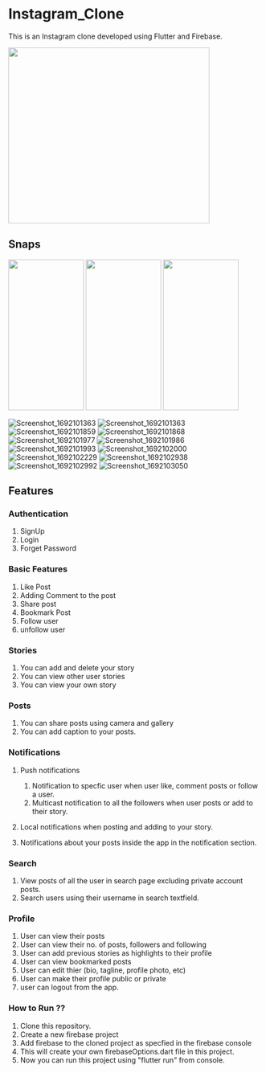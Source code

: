 # Instagram_Clone
This is an Instagram clone developed using Flutter and Firebase.

<image src="https://github.com/Priyanshu078/instagram_clone/assets/66347715/a72924d9-896f-46f2-a08b-7b5078093639"  width="400" height="350" >

## Snaps

<image src="https://github.com/Priyanshu078/instagram_clone/assets/66347715/2dedcd74-1f09-4422-9822-8b820215c0d6"  width="150" height="300" >
<image src="https://github.com/Priyanshu078/instagram_clone/assets/66347715/28982a64-ed0b-49c8-b407-f92ad315e301"  width="150" height="300" >
<image src="https://github.com/Priyanshu078/instagram_clone/assets/66347715/7d3c083b-473c-4437-aa2b-2e72c2bad49b"  width="150" height="300" >
    
![Screenshot_1692101363](https://github.com/Priyanshu078/instagram_clone/assets/66347715/d1e4b751-364a-4ed4-a087-4a8becd4f52d)
![Screenshot_1692101363](https://github.com/Priyanshu078/instagram_clone/assets/66347715/a3f62d3c-8ce3-458c-9bca-95474ab8bc87)
![Screenshot_1692101859](https://github.com/Priyanshu078/instagram_clone/assets/66347715/a6a1dc7e-2dad-438e-8a5b-e12387d01241)
![Screenshot_1692101868](https://github.com/Priyanshu078/instagram_clone/assets/66347715/a183479b-8017-4e4a-b3e4-eb5476e73c51)
![Screenshot_1692101977](https://github.com/Priyanshu078/instagram_clone/assets/66347715/4a51e7bb-711b-4bbd-ba00-40072e13e2a6)
![Screenshot_1692101986](https://github.com/Priyanshu078/instagram_clone/assets/66347715/c4594000-9630-4ab3-84d9-61e5205dc521)
![Screenshot_1692101993](https://github.com/Priyanshu078/instagram_clone/assets/66347715/98d7154a-4911-4652-be1f-e16c37548e11)
![Screenshot_1692102000](https://github.com/Priyanshu078/instagram_clone/assets/66347715/1c70dbc3-36f1-4f49-8341-200f338e6099)
![Screenshot_1692102229](https://github.com/Priyanshu078/instagram_clone/assets/66347715/6eb3aa3d-1bc4-4a2d-8fd6-89c42c640e63)
![Screenshot_1692102938](https://github.com/Priyanshu078/instagram_clone/assets/66347715/fb545274-8096-4414-bb0c-186cff67109c)
![Screenshot_1692102992](https://github.com/Priyanshu078/instagram_clone/assets/66347715/498af918-6430-4dd3-a025-c799f91c36a6)
![Screenshot_1692103050](https://github.com/Priyanshu078/instagram_clone/assets/66347715/287e2fdb-a311-472d-a1fb-270a70702e9f)



## Features
### Authentication

1. SignUp 
2. Login
3. Forget Password

### Basic Features 

1. Like Post
2. Adding Comment to the post
3. Share post
4. Bookmark Post
5. Follow user
6. unfollow user
### Stories

1. You can add and delete your story
2. You can view other user stories
3. You can view your own story

### Posts

1. You can share posts using camera and gallery
2. You can add caption to your posts.

### Notifications

1. Push notifications

    1. Notification to specfic user when user like, comment posts or follow a user.
    2. Multicast notification to all the followers when user posts or add to their story.

2. Local notifications when posting and adding to your story.
3. Notifications about your posts inside the app in the notification section.

### Search

1. View posts of all the user in search page excluding private account posts.
2. Search users using their username in search textfield.

### Profile 

1. User can view their posts 
2. User can view their no. of posts, followers and following
3. User can add previous stories as highlights to their profile
4. User can view bookmarked posts
5. User can edit thier (bio, tagline, profile photo, etc)
6. User can make their profile public or private
7. user can logout from the app.

### How to Run ?? 

1. Clone this repository.
2. Create a new firebase project 
3. Add firebase to the cloned project as specfied in the firebase console
4. This will create your own firebaseOptions.dart file in this project.
5. Now you can run this project using "flutter run" from console.

